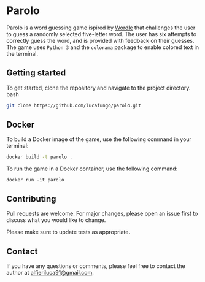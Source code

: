 # Parolo

Parolo is a word guessing game  ispired by [Wordle](https://www.nytimes.com/games/wordle/index.html) that challenges the user to guess a randomly selected five-letter word. The user has six attempts to correctly guess the word, and is provided with feedback on their guesses. The game uses `Python 3` and the `colorama` package to enable colored text in the terminal.

## Getting started
To get started, clone the repository and navigate to the project directory.
bash


```bash
git clone https://github.com/lucafungo/parolo.git
```

## Docker
To build a Docker image of the game, use the following command in your terminal:

```bash
docker build -t parolo .
```
To run the game in a Docker container, use the following command:

```
docker run -it parolo
```
## Contributing

Pull requests are welcome. For major changes, please open an issue first
to discuss what you would like to change.

Please make sure to update tests as appropriate.

## Contact

If you have any questions or comments, please feel free to contact the author at alfieriluca91@gmail.com.

